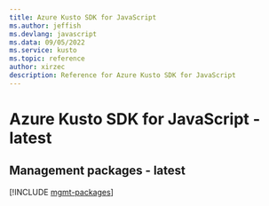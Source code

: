 ```yaml
---
title: Azure Kusto SDK for JavaScript
ms.author: jeffish
ms.devlang: javascript
ms.data: 09/05/2022
ms.service: kusto
ms.topic: reference
author: xirzec
description: Reference for Azure Kusto SDK for JavaScript
---
```

# Azure Kusto SDK for JavaScript - latest

## Management packages - latest
[!INCLUDE [mgmt-packages](kusto-mgmt-index.md)]